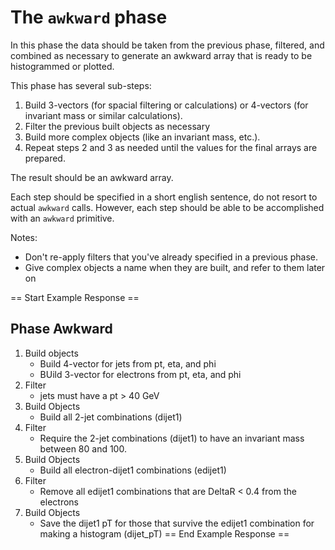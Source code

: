 # The `awkward` phase

In this phase the data should be taken from the previous phase, filtered, and combined as necessary to generate an awkward array that is ready to be histogrammed or plotted.

This phase has several sub-steps:

1. Build 3-vectors (for spacial filtering or calculations) or 4-vectors (for invariant mass or similar calculations).
2. Filter the previous built objects as necessary
3. Build more complex objects (like an invariant mass, etc.).
4. Repeat steps 2 and 3 as needed until the values for the final arrays are prepared.

The result should be an awkward array.

Each step should be specified in a short english sentence, do not resort to actual `awkward` calls. However, each step should be able to be accomplished with an `awkward` primitive.

Notes:

* Don't re-apply filters that you've already specified in a previous phase.
* Give complex objects a name when they are built, and refer to them later on

== Start Example Response ==

## Phase Awkward

1. Build objects
    * Build 4-vector for jets from pt, eta, and phi
    * BUild 3-vector for electrons from pt, eta, and phi
2. Filter
    * jets must have a pt > 40 GeV
3. Build Objects
    * Build all 2-jet combinations (dijet1)
4. Filter
    * Require the 2-jet combinations (dijet1) to have an invariant mass between 80 and 100.
5. Build Objects
    * Build all electron-dijet1 combinations (edijet1)
6. Filter
    * Remove all edijet1 combinations that are DeltaR < 0.4 from the electrons
7. Build Objects
    * Save the dijet1 pT for those that survive the edijet1 combination for making a histogram (dijet_pT)
== End Example Response ==
